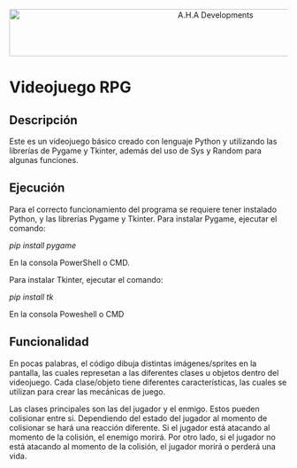 <div align="center"> <img src="https://images.cooltext.com/5533405.png" width="731" height="85" alt="A.H.A Developments" /> </div>

# **Videojuego RPG**

## **Descripción**

Este es un videojuego básico creado con lenguaje Python y utilizando las librerías de Pygame y Tkinter, además del uso de Sys y Random para algunas funciones.

## **Ejecución**

Para el correcto funcionamiento del programa se requiere tener instalado Python, y las librerías Pygame y Tkinter.
Para instalar Pygame, ejecutar el comando:

*pip install pygame*

En la consola PowerShell o CMD.

Para instalar Tkinter, ejecutar el comando:

*pip install tk*

En la consola Poweshell o CMD

## **Funcionalidad**

En pocas palabras, el código dibuja distintas imágenes/sprites en la pantalla, las cuales represetan a las diferentes clases u objetos dentro del videojuego.
Cada clase/objeto tiene diferentes características, las cuales se utilizan para crear las mecánicas de juego.

Las clases principales son las del jugador y el enmigo. Estos pueden colisionar entre si. Dependiendo del estado del jugador al momento de colisionar se hará una reacción diferente. Si el jugador está atacando al momento de la colisión, el enemigo morirá. Por otro lado, si el jugador no está atacando al momento de la colisión, el jugador morirá o perderá una vida.
